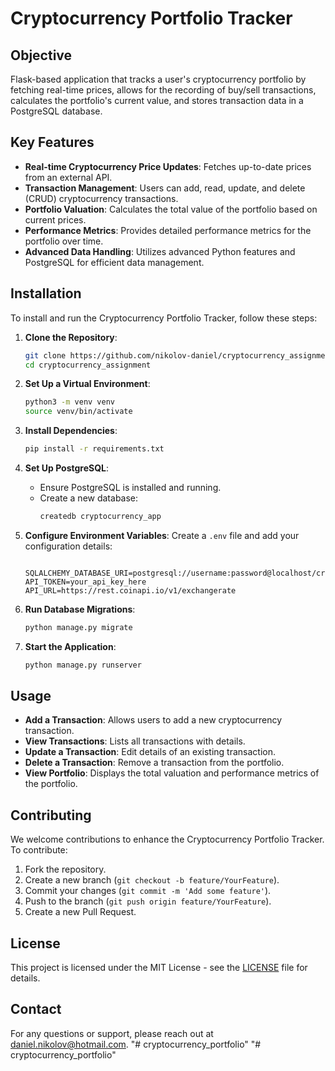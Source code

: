 # Cryptocurrency Portfolio Tracker

## Objective
Flask-based application that tracks a user's cryptocurrency portfolio by fetching real-time prices, allows for the recording of buy/sell transactions, calculates the portfolio's current value, and stores transaction data in a PostgreSQL database.

## Key Features
- **Real-time Cryptocurrency Price Updates**: Fetches up-to-date prices from an external API.
- **Transaction Management**: Users can add, read, update, and delete (CRUD) cryptocurrency transactions.
- **Portfolio Valuation**: Calculates the total value of the portfolio based on current prices.
- **Performance Metrics**: Provides detailed performance metrics for the portfolio over time.
- **Advanced Data Handling**: Utilizes advanced Python features and PostgreSQL for efficient data management.

## Installation

To install and run the Cryptocurrency Portfolio Tracker, follow these steps:

1. **Clone the Repository**:
    ```sh
    git clone https://github.com/nikolov-daniel/cryptocurrency_assignment.git
    cd cryptocurrency_assignment
    ```

2. **Set Up a Virtual Environment**:
    ```sh
    python3 -m venv venv
    source venv/bin/activate
    ```

3. **Install Dependencies**:
    ```sh
    pip install -r requirements.txt
    ```

4. **Set Up PostgreSQL**:
    - Ensure PostgreSQL is installed and running.
    - Create a new database:
      ```sh
      createdb cryptocurrency_app
      ```

5. **Configure Environment Variables**:
    Create a `.env` file and add your configuration details:
    ```
    
    SQLALCHEMY_DATABASE_URI=postgresql://username:password@localhost/cryptocurrency_app
    API_TOKEN=your_api_key_here
    API_URL=https://rest.coinapi.io/v1/exchangerate
    ```

6. **Run Database Migrations**:
    ```sh
    python manage.py migrate
    ```

7. **Start the Application**:
    ```sh
    python manage.py runserver
    ```

## Usage

- **Add a Transaction**: Allows users to add a new cryptocurrency transaction.
- **View Transactions**: Lists all transactions with details.
- **Update a Transaction**: Edit details of an existing transaction.
- **Delete a Transaction**: Remove a transaction from the portfolio.
- **View Portfolio**: Displays the total valuation and performance metrics of the portfolio.

## Contributing

We welcome contributions to enhance the Cryptocurrency Portfolio Tracker. To contribute:

1. Fork the repository.
2. Create a new branch (`git checkout -b feature/YourFeature`).
3. Commit your changes (`git commit -m 'Add some feature'`).
4. Push to the branch (`git push origin feature/YourFeature`).
5. Create a new Pull Request.

## License

This project is licensed under the MIT License - see the [LICENSE](LICENSE) file for details.

## Contact

For any questions or support, please reach out at daniel.nikolov@hotmail.com.
"# cryptocurrency_portfolio" 
"# cryptocurrency_portfolio" 
